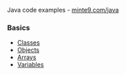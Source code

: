 Java code examples - [minte9.com/java](https://www.minte9.com/java)

### Basics
  * [Classes](https://github.com/minte9/java-pages/tree/main/src/main/java/com/minte9/basics/classes)
  * [Objects](https://github.com/minte9/java-pages/tree/main/src/main/java/com/minte9/basics/objects)
  * [Arrays](https://github.com/minte9/java-pages/tree/main/src/main/java/com/minte9/basics/arrays)
  * [Variables](https://github.com/minte9/java-pages/tree/main/src/main/java/com/minte9/basics/variables)
